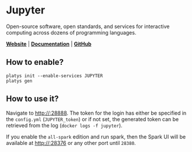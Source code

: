 # Jupyter

Open-source software, open standards, and services for interactive computing across dozens of programming languages.

**[Website](https://jupyter.org/)** | **[Documentation](https://jupyter.org/documentation)** | **[GitHub](https://github.com/jupyter/notebook)**

## How to enable?

```
platys init --enable-services JUPYTER
platys gen
```

## How to use it?

Navigate to <http://:28888>. The token for the login has either be specified in the `config.yml` (`JUPYTER_token`) or if not set, the generated token can be retrieved from the log (`docker logs -f jupyter`). 

If you enable the `all-spark` edition and run spark, then the Spark UI will be available at <http://:28376> or any other port until `28380`.